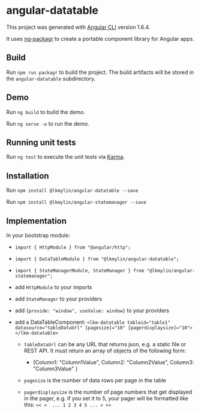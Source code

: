 # angular-datatable

This project was generated with [Angular CLI](https://github.com/angular/angular-cli) version 1.6.4.

It uses [ng-packagr](https://github.com/dherges/ng-packagr) to create a portable component library for Angular apps.

## Build

Run `npm run packagr` to build the project. The build artifacts will be stored in the `angular-datatable` subdirectory.

## Demo

Run `ng build` to build the demo.

Run `ng serve -o` to run the demo.

## Running unit tests

Run `ng test` to execute the unit tests via [Karma](https://karma-runner.github.io).

## Installation

Run `npm install @lkmylin/angular-datatable --save`

Run `npm install @lkmylin/angular-statemanager --save`

## Implementation

In your bootstrap module:

* `import { HttpModule } from "@angular/http";`

* `import { DataTableModule } from "@lkmylin/angular-datatable";`

* `import { StateManagerModule, StateManager } from "@lkmylin/angular-statemanager";`

* add `HttpModule` to your imports

* add `StateManager` to your providers

* add `{provide: "window", useValue: window}` to your providers

* add a DataTableComponent: `<lkm-datatable tableid="table1" datasource="tableDataUrl" [pagesize]="10" [pagerdisplaysize]="10"></lkm-datatable>`

  * `tableDataUrl` can be any URL that returns json, e.g. a static file or REST API. It must return
    an array of objects of the following form:

      * {Column1: "Column1Value", Column2: "Column2Value", Column3: "Column3Value" }

  * `pagesize` is the number of data rows per page in the table

  * `pagerdisplaysize` is the number of page numbers that get displayed in the pager, e.g. if you set it to 5, your pager
    will be formatted like this: `<< <  ... 1 2 3 4 5 ... > >>`